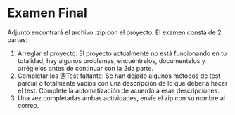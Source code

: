 # Examen Final
Adjunto encontrará el archivo .zip con el proyecto. El examen consta de 2 partes:
1. Arreglar el proyecto: El proyecto actualmente no está funcionando en tu totalidad, hay algunos problemas, encuéntrelos, documentelos y arréglelos antes de continuar con la 2da parte.
2. Completar los @Test faltante: Se han dejado algunos métodos de test parcial o totalmente vacíos con una descripción de lo que debería hacer el test. Complete la automatización de acuerdo a esas descripciones.
3. Una vez completadas ambas actividades, envíe el zip con su nombre al correo.
